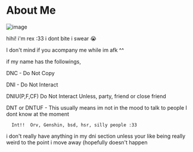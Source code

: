 # About Me
  ![image](https://github.com/3verLove/Rex/assets/106420013/2deca22c-64c2-48d3-a5fd-f8aa8d1830ea)


hihi! i'm rex :33 i dont bite i swear 😭

I don't mind if you acompany me while im afk ^^

  if my name has the followings, 

DNC - Do Not Copy

DNI - Do Not Interact

DNIU(P,F,CF) Do Not Interact Unless, party, friend or close friend

DNT or DNTUF - This usually means im not in the mood to talk to people I dont know at the moment

      Int!!  Orv, Genshin, bsd, hsr, silly people :33
  
  i don't really have anything in my dni section unless your like being really weird to the point i move away (hopefully doesn't happen

